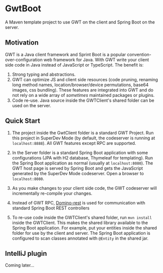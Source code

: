 # GwtBoot
A Maven template project to use GWT on the client and Spring Boot on the server.

## Motivation

GWT is a Java client framework and Sprint Boot is a popular convention-over-configuration web framework for Java.
With GWT write your client side code in Java instead of JavaScript or TypeScript. The benefit is:

1. Strong typing and abstractions. 
2. GWT can optimize JS and client side resources (code pruning, renaming long method names, location/browser/device permutations,
   base64 images, css bundling). These features are integrated into GWT and do not rely on a wide array of <i>sometimes</i> maintained packages or plugins.
3. Code re-use. Java source inside the GWTClient's shared folder can be used on the server.

## Quick Start

1. The project inside the GwtClient folder is a standard GWT Project. Run this project in SuperDev Mode (by default, the codeserver
is running at `localhost:8888`). All GWT features except RPC are supported.
2. In the Server folder is a standard Spring Boot application with some configurations (JPA with H2 database, Thymeleaf for templating). 
  Run the Spring Boot application as normal (usually at `localhost:8080`).
  The GWT host page is served by Spring Boot and gets the JavaScript generated by the SuperDev Mode codeserver.
  Open a browser to `localhost:8080`.
  
3. As you make changes to your client side code, the GWT codeserver will incrementally re-compile your changes.
4. Instead of GWT RPC, [Domino-rest](https://github.com/DominoKit/domino-rest) is used for communication with standard Spring Boot REST controllers
5. To re-use code inside the GWTClient's shared folder, run `mvn install` inside the GWTClient. This makes the shared
   library available to the Spring Boot application. For example, put your entities inside the shared folder for use by the
   client and server. The Spring Boot application is configured to scan classes annotated with `@Entity` in the shared jar. 

## IntelliJ plugin
Coming later...
